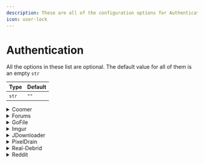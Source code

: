 ```yaml
---
description: These are all of the configuration options for Authentication.
icon: user-lock
---
```


# Authentication

All the options in these list are optional. The default value for all of them is an empty `str`

| Type  | Default |
| ----- | ------- |
| `str` | `""`    |

<details>

<summary>Coomer</summary>

In order to scrape your favorites from coomer, you need to provide Cyberdrop-DL with your coomer `session` cookie.

## `session`

Once you have put your `session` cookie into the authentication file, you can add `https://coomer.su/favorites` to the URLs file, and Cyberdrop-DL will scrape your favorites.

</details>

<details>

<summary>Forums</summary>

{% hint style="warning" %}
Logging to forums with `Authentification` settings was deprecated in v6.7.0

You need to use cookie files.

See: [How to extract cookies (DDoSGuard or login errors) #839](https://github.com/jbsparrow/CyberDropDownloader/discussions/839)
{% endhint %}

</details>

<details>

<summary>GoFile</summary>

If you decide to pay for GoFile Premium (faster downloads, etc.) you can provide your API key to Cyberdrop-DL in order for the program to use it.

## `api_key`

You can get your API key here: [https://gofile.io/myProfile](https://gofile.io/myProfile)

</details>

<details>

<summary>Imgur</summary>

In order to scrape images from Imgur, you'll need to create a client on Imgur's website.

[https://api.imgur.com/oauth2/addclient](https://api.imgur.com/oauth2/addclient)

Some examples of what to put in for what it asks for:

- Application Name: `Cyberdrop-DL`

- OAuth2 without a callback URL

- Website: `<really doesn't matter>`

- Email: `your_email@domain.com`

- Description: `Cyberdrop-DL client`

## `client_id`

After generating the client above, you will need to give Cyberdrop-DL the client ID.

</details>

<details>

<summary>JDownloader</summary>

Under JDownloader 2 settings -> MyJDownloader

You will set an email, password, and device name (then connect).

## `username`

Provide Cyberdrop-DL the email from above

## `password`

Provide Cyberdrop-DL the password from above

## `device`

Provide Cyberdrop-DL the device name from above

</details>

<details>

<summary>PixelDrain</summary>

If you decide to pay for PixelDrain premium (faster downloads, etc.) you can provide your API key to Cyberdrop-DL in order for the program to use it.

## `api_key`

You can get your API key here: [https://pixeldrain.com/user/api_keys](https://pixeldrain.com/user/api_keys)

</details>

<details>

<summary>Real-Debrid</summary>

In order to download files from sites supported by real-debrid, you'll need to get the API token from your account.

## `api_key`

You can get your API key here (you must be logged in): [https://real-debrid.com/apitoken](https://real-debrid.com/apitoken)

</details>

<details>

<summary>Reddit</summary>

In order to scrape files from Reddit, you'll need to create an app on reddit's website (it's free): [https://www.reddit.com/prefs/apps](https://www.reddit.com/prefs/apps)

Select `script` as the app type. Any name can be used. The redirect URI value isn't important, but it is required. You can use fake URL like `http://your_username.cyberdrop-dl`. Click `create app` to get your credentials.

![reddit_personal_script_setup_1](../../assets/reddit_personal_script_setup_1.png)
![reddit_personal_script_setup_2](../../assets/reddit_personal_script_setup_2.png)

After generating the app, you need to give Cyberdrop-DL these values:

## `personal_use_script`

Copy the value of `presonal_use_script`

## `secret`

Copy the value of `secret`

</details>

